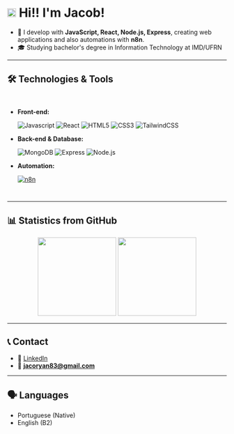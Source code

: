 # <img src="https://media.giphy.com/media/hvRJCLFzcasrR4ia7z/giphy.gif" width="20px"> Hi!! I'm Jacob!

-   🚀  I develop with **JavaScript, React, Node.js, Express**, creating web applications and also automations with **n8n**. 
-   🎓  Studying bachelor's degree in Information Technology at IMD/UFRN

---

## 🛠️ Technologies & Tools
<div style="display: flex; flex-wrap: wrap; gap: 10px;">

- **Front-end:**

  ![Javascript](https://custom-icon-badges.demolab.com/badge/-Javascript-FCC624?style=for-the-badge&logo=javascript&logoColor=black)
  ![React](https://custom-icon-badges.demolab.com/badge/-React-218AAB?style=for-the-badge&logo=react&logoColor=white)
  ![HTML5](https://custom-icon-badges.demolab.com/badge/-HTML5-E34F26?style=for-the-badge&logo=html5&logoColor=fff)
  ![CSS3](https://custom-icon-badges.demolab.com/badge/-CSS3-1572B6?style=for-the-badge&logo=css3&logoColor=fff)
  ![TailwindCSS](https://custom-icon-badges.demolab.com/badge/-TailwindCSS-38B2AC?style=for-the-badge&logo=tailwindcss&logoColor=fff)



- **Back-end & Database:**
  
  ![MongoDB](https://custom-icon-badges.demolab.com/badge/-MongoDB-47A248?style=for-the-badge&logo=mongodb&logoColor=white)
  ![Express](https://custom-icon-badges.demolab.com/badge/-Express-000000?style=for-the-badge&logo=express&logoColor=white)
  ![Node.js](https://custom-icon-badges.demolab.com/badge/-Node.js-339933?style=for-the-badge&logo=node.js&logoColor=white)

- **Automation:**

  [![n8n](https://custom-icon-badges.demolab.com/badge/-n8n-606060?style=for-the-badge&logo=n8n&logoColor=DC143C)](https://www.n8n.io/)
  
</div>

---

## 📊 Statistics from GitHub
<div align="center">
  <img height="180em" src="https://github-readme-stats.vercel.app/api?username=jacoryan-dev&show_icons=true&theme=tokyonight&count_private=true"/>
  <img height="180em" src="https://github-readme-stats.vercel.app/api/top-langs/?username=jacoryan-dev&layout=compact&theme=tokyonight"/>
</div>

---

## 📞 Contact  
- 💼 [LinkedIn](https://www.linkedin.com/in/jac%C3%B3-ryan-a6a19a315/)
- 📧 **jacoryan83@gmail.com**

---

## 🗣️ Languages
- Portuguese (Native)
- English (B2)
